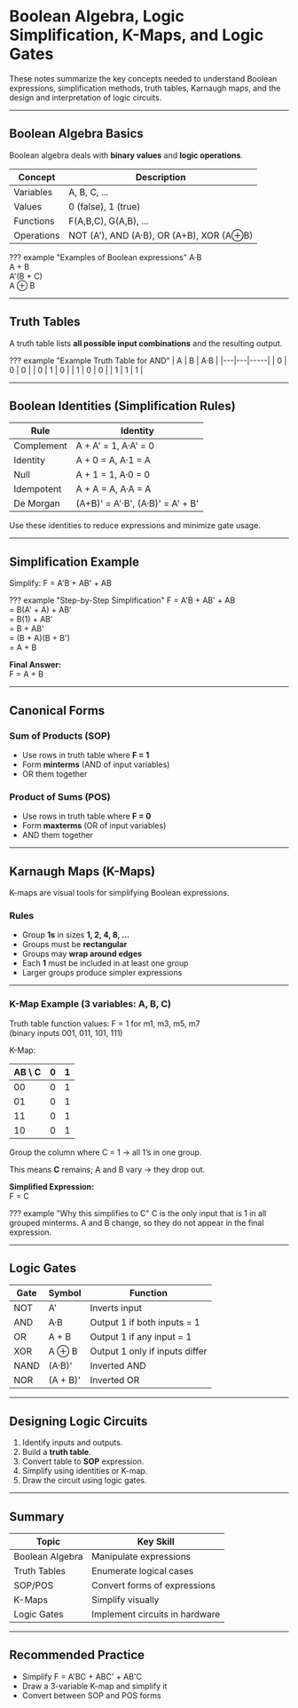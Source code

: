 # Boolean Algebra, Logic Simplification, K-Maps, and Logic Gates

These notes summarize the key concepts needed to understand Boolean expressions, simplification methods, truth tables, Karnaugh maps, and the design and interpretation of logic circuits.

---

## Boolean Algebra Basics

Boolean algebra deals with **binary values** and **logic operations**.

| Concept    | Description                              |
| ---------- | ---------------------------------------- |
| Variables  | A, B, C, ...                             |
| Values     | 0 (false), 1 (true)                      |
| Functions  | F(A,B,C), G(A,B), ...                    |
| Operations | NOT (A'), AND (A·B), OR (A+B), XOR (A⊕B) |

??? example "Examples of Boolean expressions"
A·B  
 A + B  
 A'(B + C)  
 A ⊕ B

---

## Truth Tables

A truth table lists **all possible input combinations** and the resulting output.

??? example "Example Truth Table for AND"
| A | B | A·B |
|---|---|-----|
| 0 | 0 | 0 |
| 0 | 1 | 0 |
| 1 | 0 | 0 |
| 1 | 1 | 1 |

---

## Boolean Identities (Simplification Rules)

| Rule       | Identity                         |
| ---------- | -------------------------------- |
| Complement | A + A' = 1, A·A' = 0             |
| Identity   | A + 0 = A, A·1 = A               |
| Null       | A + 1 = 1, A·0 = 0               |
| Idempotent | A + A = A, A·A = A               |
| De Morgan  | (A+B)' = A'·B', (A·B)' = A' + B' |

Use these identities to reduce expressions and minimize gate usage.

---

## Simplification Example

Simplify:
F = A'B + AB' + AB

??? example "Step-by-Step Simplification"
F = A'B + AB' + AB  
 = B(A' + A) + AB'  
 = B(1) + AB'  
 = B + AB'  
 = (B + A)(B + B')  
 = A + B

**Final Answer:**  
F = A + B

---

## Canonical Forms

### Sum of Products (SOP)

- Use rows in truth table where **F = 1**
- Form **minterms** (AND of input variables)
- OR them together

### Product of Sums (POS)

- Use rows in truth table where **F = 0**
- Form **maxterms** (OR of input variables)
- AND them together

---

## Karnaugh Maps (K-Maps)

K-maps are visual tools for simplifying Boolean expressions.

### Rules

- Group **1s** in sizes **1, 2, 4, 8, ...**
- Groups must be **rectangular**
- Groups may **wrap around edges**
- Each **1** must be included in at least one group
- Larger groups produce simpler expressions

---

### K-Map Example (3 variables: A, B, C)

Truth table function values:
F = 1 for m1, m3, m5, m7  
(binary inputs 001, 011, 101, 111)

K-Map:

| AB \ C | 0   | 1   |
| ------ | --- | --- |
| 00     | 0   | 1   |
| 01     | 0   | 1   |
| 11     | 0   | 1   |
| 10     | 0   | 1   |

Group the column where C = 1 → all 1’s in one group.

This means **C** remains; A and B vary → they drop out.

**Simplified Expression:**  
F = C

??? example "Why this simplifies to C"
C is the only input that is 1 in all grouped minterms.
A and B change, so they do not appear in the final expression.

---

## Logic Gates

| Gate | Symbol   | Function                       |
| ---- | -------- | ------------------------------ |
| NOT  | A'       | Inverts input                  |
| AND  | A·B      | Output 1 if both inputs = 1    |
| OR   | A + B    | Output 1 if any input = 1      |
| XOR  | A ⊕ B    | Output 1 only if inputs differ |
| NAND | (A·B)'   | Inverted AND                   |
| NOR  | (A + B)' | Inverted OR                    |

---

## Designing Logic Circuits

1. Identify inputs and outputs.
2. Build a **truth table**.
3. Convert table to **SOP** expression.
4. Simplify using identities or K-map.
5. Draw the circuit using logic gates.

---

## Summary

| Topic           | Key Skill                      |
| --------------- | ------------------------------ |
| Boolean Algebra | Manipulate expressions         |
| Truth Tables    | Enumerate logical cases        |
| SOP/POS         | Convert forms of expressions   |
| K-Maps          | Simplify visually              |
| Logic Gates     | Implement circuits in hardware |

---

## Recommended Practice

- Simplify F = A'BC + ABC' + AB'C
- Draw a 3-variable K-map and simplify it
- Convert between SOP and POS forms
